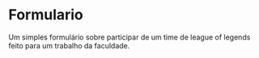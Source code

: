 # Formulario
Um simples formulário sobre participar de um time de league of legends feito para um trabalho da faculdade.
